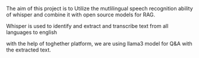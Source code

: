 The aim of this project is to Utilize the mutlilingual speech recognition ability of whisper and combine it with open source models for RAG.

Whisper is used to identify and extract and transcribe text from all languages to english

with the help of toghether platform, we are using llama3 model for Q&A with the extracted text.
